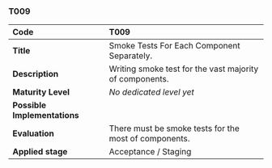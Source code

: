 ### T009

|**Code**           | **T009** |
| :--               | :--      |
|**Title**          | Smoke Tests For Each Component Separately.|
|**Description**    | Writing smoke test for the vast majority of components.|
|**Maturity Level** | _No dedicated level yet_ |
|**Possible Implementations** | |
|**Evaluation**     | There must be smoke tests for the most of components.|
|**Applied stage**  | Acceptance / Staging |
